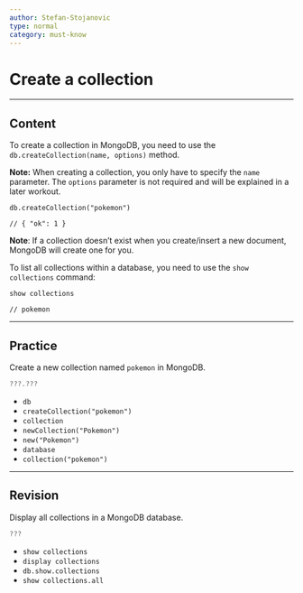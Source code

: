 ```yaml
---
author: Stefan-Stojanovic
type: normal
category: must-know
---
```


# Create a collection


---

## Content

To create a collection in MongoDB, you need to use the `db.createCollection(name, options)` method.

**Note:** When creating a collection, you only have to specify the `name` parameter. The `options` parameter is not required and will be explained in a later workout.

```plain-text
db.createCollection("pokemon")

// { "ok": 1 }
```

**Note**: If a collection doesn’t exist when you create/insert a new document, MongoDB will create one for you.

To list all collections within a database, you need to use the `show collections` command:

```plain-text
show collections

// pokemon
```


---

## Practice

Create a new collection named `pokemon` in MongoDB.

```javascript
???.???
```

- `db`
- `createCollection("pokemon")`
- `collection`
- `newCollection("Pokemon")`
- `new("Pokemon")`
- `database`
- `collection("pokemon")`


---

## Revision

Display all collections in a MongoDB database.

```javascript
???
```

- `show collections`
- `display collections`
- `db.show.collections`
- `show collections.all`
 
